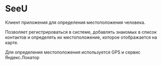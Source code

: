 # SeeU
Клиент приложения для определения местоположения человека.

Позволяет регистрироваться в системе, добавлять знакомых в список контактов и определять их местоположение,
которое отображается на карте.

Для определения местоположения используется GPS и сервис Яндекс.Локатор
